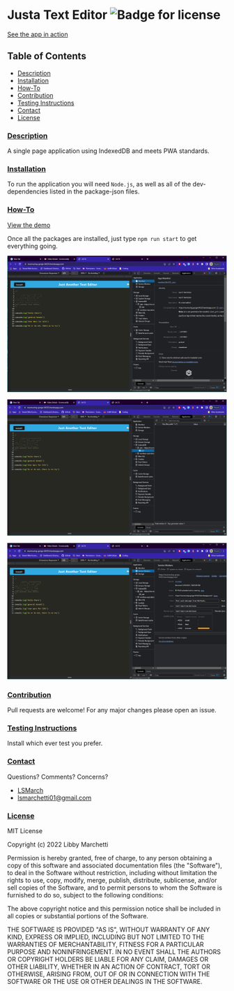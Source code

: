 # Justa Text Editor ![Badge for license](https://img.shields.io/badge/license-mit-brightgreen) 

[See the app in action](https://drive.google.com/file/d/18a89ik6fsdgBf2y6xkdZ-oyf1yhFt2v6/view)

## Table of Contents
- [Description](#description)
- [Installation](#installation)
- [How-To](#how-to)
- [Contribution](#contribution)
- [Testing Instructions](#testing-instructions)
- [Contact](#contact)
- [License](#license)
  
### [Description](#table-of-contents)

A single page application using IndexedDB and meets PWA standards. 
### [Installation](#table-of-contents)

To run the application you will need `Node.js`, as well as all of the dev-dependencies listed in the package-json files.

### [How-To](#table-of-contents)

[View the demo](https://drive.google.com/file/d/18a89ik6fsdgBf2y6xkdZ-oyf1yhFt2v6/view)

Once all the packages are installed, just type `npm run start` to get everything going.

![The manifest](./assets/jate-manifest.png)

![The IndexedDB](./assets/jate-idb.png)

![The Service Worker](./assets/jate-sw.png)
### [Contribution](#table-of-contents)

Pull requests are welcome! For any major changes please open an issue.

### [Testing Instructions](#table-of-contents)

Install which ever test you prefer. 

### [Contact](#table-of-contents)

Questions?
Comments?
Concerns?
    
- [LSMarch](https://github.com/LSMarch)
- lsmarchetti01@gmail.com

   
    
### [License](#table-of-contents)
    
MIT License

Copyright (c) 2022 Libby Marchetti

Permission is hereby granted, free of charge, to any person obtaining a copy
of this software and associated documentation files (the "Software"), to deal
in the Software without restriction, including without limitation the rights
to use, copy, modify, merge, publish, distribute, sublicense, and/or sell
copies of the Software, and to permit persons to whom the Software is
furnished to do so, subject to the following conditions:

The above copyright notice and this permission notice shall be included in all
copies or substantial portions of the Software.

THE SOFTWARE IS PROVIDED "AS IS", WITHOUT WARRANTY OF ANY KIND, EXPRESS OR
IMPLIED, INCLUDING BUT NOT LIMITED TO THE WARRANTIES OF MERCHANTABILITY,
FITNESS FOR A PARTICULAR PURPOSE AND NONINFRINGEMENT. IN NO EVENT SHALL THE
AUTHORS OR COPYRIGHT HOLDERS BE LIABLE FOR ANY CLAIM, DAMAGES OR OTHER
LIABILITY, WHETHER IN AN ACTION OF CONTRACT, TORT OR OTHERWISE, ARISING FROM,
OUT OF OR IN CONNECTION WITH THE SOFTWARE OR THE USE OR OTHER DEALINGS IN THE
SOFTWARE.